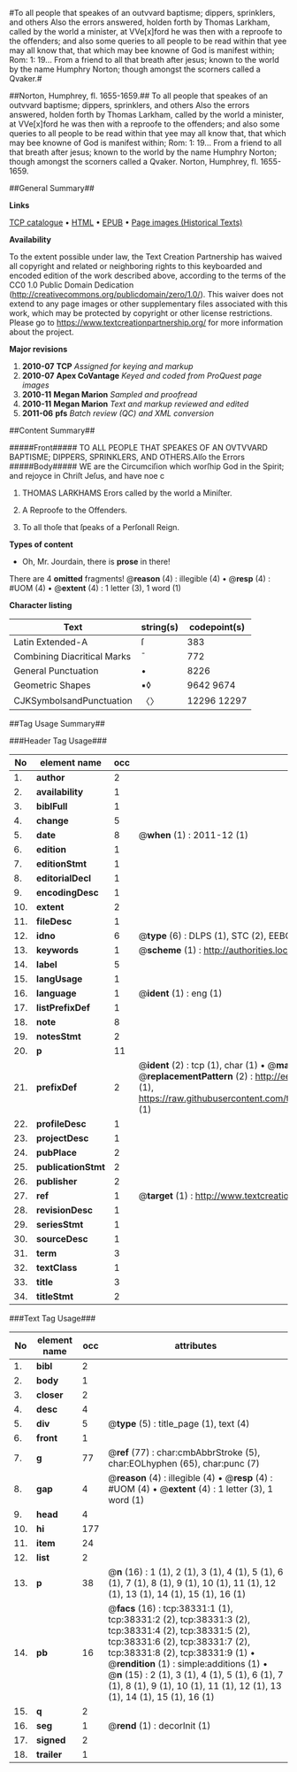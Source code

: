 #To all people that speakes of an outvvard baptisme; dippers, sprinklers, and others Also the errors answered, holden forth by Thomas Larkham, called by the world a minister, at VVe[x]ford he was then with a reproofe to the offenders; and also some queries to all people to be read within that yee may all know that, that which may bee knowne of God is manifest within; Rom: 1: 19...  From a friend to all that breath after jesus; known to the world by the name Humphry Norton; though amongst the scorners called a Qvaker.#

##Norton, Humphrey, fl. 1655-1659.##
To all people that speakes of an outvvard baptisme; dippers, sprinklers, and others Also the errors answered, holden forth by Thomas Larkham, called by the world a minister, at VVe[x]ford he was then with a reproofe to the offenders; and also some queries to all people to be read within that yee may all know that, that which may bee knowne of God is manifest within; Rom: 1: 19...  From a friend to all that breath after jesus; known to the world by the name Humphry Norton; though amongst the scorners called a Qvaker.
Norton, Humphrey, fl. 1655-1659.

##General Summary##

**Links**

[TCP catalogue](http://www.ota.ox.ac.uk/tcp/)  • 
[HTML](http://tei.it.ox.ac.uk/tcp/Texts-HTML/free/A52/A52471.html)  • 
[EPUB](http://tei.it.ox.ac.uk/tcp/Texts-EPUB/free/A52/A52471.epub) • 
[Page images (Historical Texts)](https://historicaltexts.jisc.ac.uk/eebo-99833853e)

**Availability**

To the extent possible under law, the Text Creation Partnership has waived all copyright and related or neighboring rights to this keyboarded and encoded edition of the work described above, according to the terms of the CC0 1.0 Public Domain Dedication (http://creativecommons.org/publicdomain/zero/1.0/). This waiver does not extend to any page images or other supplementary files associated with this work, which may be protected by copyright or other license restrictions. Please go to https://www.textcreationpartnership.org/ for more information about the project.

**Major revisions**

1. __2010-07__ __TCP__ *Assigned for keying and markup*
1. __2010-07__ __Apex CoVantage__ *Keyed and coded from ProQuest page images*
1. __2010-11__ __Megan Marion__ *Sampled and proofread*
1. __2010-11__ __Megan Marion__ *Text and markup reviewed and edited*
1. __2011-06__ __pfs__ *Batch review (QC) and XML conversion*

##Content Summary##

#####Front#####
TO ALL PEOPLE THAT SPEAKES OF AN OVTVVARD BAPTISME; DIPPERS, SPRINKLERS, AND OTHERS.Alſo the Errors 
#####Body#####
WE are the Circumciſion which worſhip God in the Spirit; and rejoyce in Chriſt Jeſus, and have noe c
1. THOMAS LARKHAMS Erors called by the world a Miniſter.

1. A Reproofe to the Offenders.

1. To all thoſe that ſpeaks of a Perſonall Reign.

**Types of content**

  * Oh, Mr. Jourdain, there is **prose** in there!

There are 4 **omitted** fragments! 
 @__reason__ (4) : illegible (4)  •  @__resp__ (4) : #UOM (4)  •  @__extent__ (4) : 1 letter (3), 1 word (1)

**Character listing**


|Text|string(s)|codepoint(s)|
|---|---|---|
|Latin Extended-A|ſ|383|
|Combining             Diacritical Marks|̄|772|
|General Punctuation|•|8226|
|Geometric Shapes|▪◊|9642 9674|
|CJKSymbolsandPunctuation|〈〉|12296 12297|

##Tag Usage Summary##

###Header Tag Usage###

|No|element name|occ|attributes|
|---|---|---|---|
|1.|__author__|2||
|2.|__availability__|1||
|3.|__biblFull__|1||
|4.|__change__|5||
|5.|__date__|8| @__when__ (1) : 2011-12 (1)|
|6.|__edition__|1||
|7.|__editionStmt__|1||
|8.|__editorialDecl__|1||
|9.|__encodingDesc__|1||
|10.|__extent__|2||
|11.|__fileDesc__|1||
|12.|__idno__|6| @__type__ (6) : DLPS (1), STC (2), EEBO-CITATION (1), PROQUEST (1), VID (1)|
|13.|__keywords__|1| @__scheme__ (1) : http://authorities.loc.gov/ (1)|
|14.|__label__|5||
|15.|__langUsage__|1||
|16.|__language__|1| @__ident__ (1) : eng (1)|
|17.|__listPrefixDef__|1||
|18.|__note__|8||
|19.|__notesStmt__|2||
|20.|__p__|11||
|21.|__prefixDef__|2| @__ident__ (2) : tcp (1), char (1)  •  @__matchPattern__ (2) : ([0-9\-]+):([0-9IVX]+) (1), (.+) (1)  •  @__replacementPattern__ (2) : http://eebo.chadwyck.com/downloadtiff?vid=$1&page=$2 (1), https://raw.githubusercontent.com/textcreationpartnership/Texts/master/tcpchars.xml#$1 (1)|
|22.|__profileDesc__|1||
|23.|__projectDesc__|1||
|24.|__pubPlace__|2||
|25.|__publicationStmt__|2||
|26.|__publisher__|2||
|27.|__ref__|1| @__target__ (1) : http://www.textcreationpartnership.org/docs/. (1)|
|28.|__revisionDesc__|1||
|29.|__seriesStmt__|1||
|30.|__sourceDesc__|1||
|31.|__term__|3||
|32.|__textClass__|1||
|33.|__title__|3||
|34.|__titleStmt__|2||


###Text Tag Usage###

|No|element name|occ|attributes|
|---|---|---|---|
|1.|__bibl__|2||
|2.|__body__|1||
|3.|__closer__|2||
|4.|__desc__|4||
|5.|__div__|5| @__type__ (5) : title_page (1), text (4)|
|6.|__front__|1||
|7.|__g__|77| @__ref__ (77) : char:cmbAbbrStroke (5), char:EOLhyphen (65), char:punc (7)|
|8.|__gap__|4| @__reason__ (4) : illegible (4)  •  @__resp__ (4) : #UOM (4)  •  @__extent__ (4) : 1 letter (3), 1 word (1)|
|9.|__head__|4||
|10.|__hi__|177||
|11.|__item__|24||
|12.|__list__|2||
|13.|__p__|38| @__n__ (16) : 1 (1), 2 (1), 3 (1), 4 (1), 5 (1), 6 (1), 7 (1), 8 (1), 9 (1), 10 (1), 11 (1), 12 (1), 13 (1), 14 (1), 15 (1), 16 (1)|
|14.|__pb__|16| @__facs__ (16) : tcp:38331:1 (1), tcp:38331:2 (2), tcp:38331:3 (2), tcp:38331:4 (2), tcp:38331:5 (2), tcp:38331:6 (2), tcp:38331:7 (2), tcp:38331:8 (2), tcp:38331:9 (1)  •  @__rendition__ (1) : simple:additions (1)  •  @__n__ (15) : 2 (1), 3 (1), 4 (1), 5 (1), 6 (1), 7 (1), 8 (1), 9 (1), 10 (1), 11 (1), 12 (1), 13 (1), 14 (1), 15 (1), 16 (1)|
|15.|__q__|2||
|16.|__seg__|1| @__rend__ (1) : decorInit (1)|
|17.|__signed__|2||
|18.|__trailer__|1||
